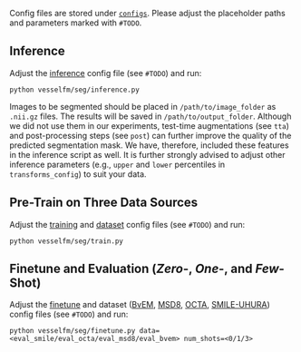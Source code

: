 Config files are stored under [`configs`](./configs). Please adjust the placeholder paths and parameters marked with `#TODO`.

## Inference
Adjust the [inference](./configs/inference.yaml) config file (see `#TODO`) and run:

    python vesselfm/seg/inference.py

Images to be segmented should be placed in `/path/to/image_folder` as `.nii.gz` files. The results will be saved in `/path/to/output_folder`. Although we did not use them in our experiments, test-time augmentations (see `tta`) and post-processing steps (see `post`) can further improve the quality of the predicted segmentation mask. We have, therefore, included these features in the inference script as well. It is further strongly advised to adjust other inference parameters (e.g., `upper` and `lower` percentiles in `transforms_config`) to suit your data.

## Pre-Train on Three Data Sources
Adjust the [training](./configs/train.yaml) and [dataset](./configs/data/real_drand_flow.yaml) config files (see `#TODO`) and run:

    python vesselfm/seg/train.py

## Finetune and Evaluation (*Zero*-, *One*-, and *Few*-Shot)
Adjust the [finetune](./configs/finetune.yaml) and dataset ([BvEM](./configs/data/eval_bvem.yaml), [MSD8](./configs/data/eval_msd8.yaml), [OCTA](./configs/data/eval_octa.yaml), [SMILE-UHURA](./configs/data/eval_smile.yaml)) config files (see `#TODO`) and run:

    python vesselfm/seg/finetune.py data=<eval_smile/eval_octa/eval_msd8/eval_bvem> num_shots=<0/1/3>
